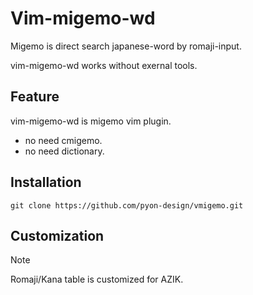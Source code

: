 # Vim-migemo-wd
Migemo is direct search japanese-word by romaji-input.

vim-migemo-wd works without exernal tools.

## Feature
vim-migemo-wd is migemo vim plugin.
* no need cmigemo.
* no need dictionary.

## Installation
```
git clone https://github.com/pyon-design/vmigemo.git
```

## Customization
> [!NOTE]
> Romaji/Kana table is customized for AZIK.


